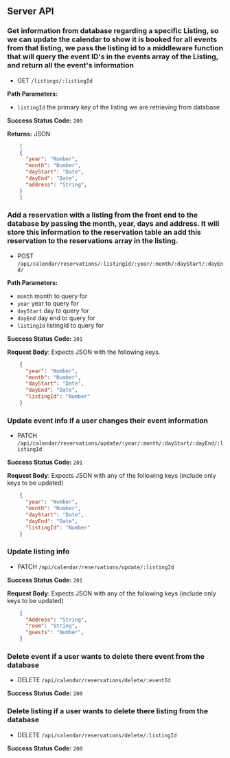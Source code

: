## Server API

### Get information from database regarding a specific Listing, so we can update the calendar to show it is booked for all events from that listing, we pass the listing id to a middleware function that will query the event ID's in the events array of the Listing, and return all the event's information

  * GET `/listings/:listingId`

  **Path Parameters:**
  * `listingId` the primary key of the listing we are retrieving from database

**Success Status Code:** `200`

**Returns:** JSON

```json
    [
    {
      "year": "Number",
      "month": "Number",
      "dayStart": "Date",
      "dayEnd": "Date",
      "address": "String",
    }
    ]
```

### Add a reservation with a listing from the front end to the database by passing the month, year, days and address. It will store this information to the reservation table an add this reservation to the reservations array in the listing.

  * POST `/api/calendar/reservations/:listingId/:year/:month/:dayStart/:dayEnd/`

**Path Parameters:**
  * `month` month to query for
  * `year` year to query for
  * `dayStart` day to query for
  * `dayEnd` day end to query for
  * `listingId` listingId to query for


**Success Status Code:** `201`

**Request Body**: Expects JSON with the following keys.

```json
    {
      "year": "Number",
      "month": "Number",
      "dayStart": "Date",
      "dayEnd": "Date",
      "listingId": "Number"
    }
```

### Update event info if a user changes their event information
  * PATCH `/api/calendar/reservations/update/:year/:month/:dayStart/:dayEnd/:listingId`

**Success Status Code:** `201`

**Request Body**: Expects JSON with any of the following keys (include only keys to be updated)

```json
    {
      "year": "Number",
      "month": "Number",
      "dayStart": "Date",
      "dayEnd": "Date",
      "listingId": "Number"
    }
```
### Update listing info
  * PATCH `/api/calendar/reservations/update/:listingId`

**Success Status Code:** `201`

**Request Body**: Expects JSON with any of the following keys (include only keys to be updated)

```json
    {
      "Address": "String",
      "room": "String",
      "guests": "Number",
    }
```

### Delete event if a user wants to delete there event from the database
  * DELETE `/api/calendar/reservations/delete/:eventId`

**Success Status Code:** `200`


### Delete listing if a user wants to delete there listing from the database
  * DELETE `/api/calendar/reservations/delete/:listingId`

**Success Status Code:** `200`

